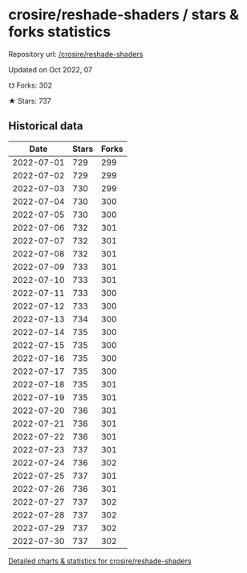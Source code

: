 # crosire/reshade-shaders / stars & forks statistics

Repository url: [/crosire/reshade-shaders](https://github.com/crosire/reshade-shaders)

Updated on Oct 2022, 07

☋ Forks: 302

★ Stars: 737

## Historical data
| Date | Stars | Forks |
|------|-------|-------|
| 2022-07-01 | 729 | 299 | 
| 2022-07-02 | 729 | 299 | 
| 2022-07-03 | 730 | 299 | 
| 2022-07-04 | 730 | 300 | 
| 2022-07-05 | 730 | 300 | 
| 2022-07-06 | 732 | 301 | 
| 2022-07-07 | 732 | 301 | 
| 2022-07-08 | 732 | 301 | 
| 2022-07-09 | 733 | 301 | 
| 2022-07-10 | 733 | 301 | 
| 2022-07-11 | 733 | 300 | 
| 2022-07-12 | 733 | 300 | 
| 2022-07-13 | 734 | 300 | 
| 2022-07-14 | 735 | 300 | 
| 2022-07-15 | 735 | 300 | 
| 2022-07-16 | 735 | 300 | 
| 2022-07-17 | 735 | 300 | 
| 2022-07-18 | 735 | 301 | 
| 2022-07-19 | 735 | 301 | 
| 2022-07-20 | 736 | 301 | 
| 2022-07-21 | 736 | 301 | 
| 2022-07-22 | 736 | 301 | 
| 2022-07-23 | 737 | 301 | 
| 2022-07-24 | 736 | 302 | 
| 2022-07-25 | 737 | 301 | 
| 2022-07-26 | 736 | 301 | 
| 2022-07-27 | 737 | 302 | 
| 2022-07-28 | 737 | 302 | 
| 2022-07-29 | 737 | 302 | 
| 2022-07-30 | 737 | 302 | 


[Detailed charts & statistics for crosire/reshade-shaders](https://reviewgithub.com/rep/crosire/reshade-shaders)
